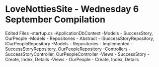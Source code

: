# LoveNottiesSite - Wednesday 6 September Compilation
Edited Files
-startup.cs
-ApplicationDbContext
-Models - SuccessStory, OurPeople
-Models - Repositories - Abstract - ISuccessStoryRepository, IOurPeopleRepository
-Models - Repositories - Implemented - SuccessStoryRepository, OurPeopleRepository
-Controllers - SuccessStoryController, OurPeopleController
-Views - SuccessStory - Create, Index, Details
-Views - OurPeople - Create, Index, Details
